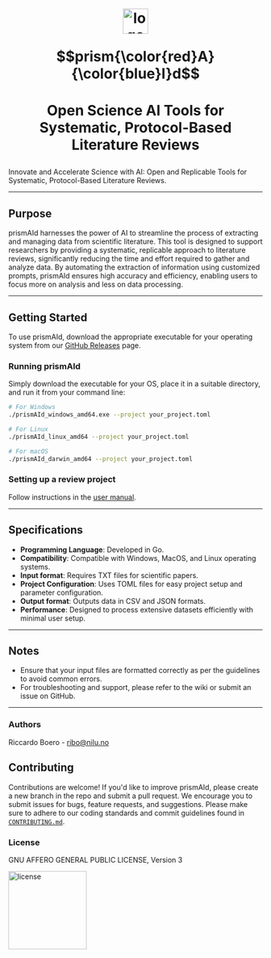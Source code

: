 # <p align="center"><img src="https://github.com/ricboer0/prismAId/blob/main/figures/prismAId_logo.png" alt="logo" width="50"/></p>$$prism{\color{red}A}{\color{blue}I}d$$
# <p align="center">Open Science AI Tools for Systematic, Protocol-Based Literature Reviews</p>
Innovate and Accelerate Science with AI: Open and Replicable Tools for Systematic, Protocol-Based Literature Reviews.

* * *

## Purpose
prismAId harnesses the power of AI to streamline the process of extracting and managing data from scientific literature. This tool is designed to support researchers by providing a systematic, replicable approach to literature reviews, significantly reducing the time and effort required to gather and analyze data. By automating the extraction of information using customized prompts, prismAId ensures high accuracy and efficiency, enabling users to focus more on analysis and less on data processing.



* * *

## Getting Started
To use prismAId, download the appropriate executable for your operating system from our [GitHub Releases](https://github.com/ricboer0/prismAId/releases) page.

### Running prismAId
Simply download the executable for your OS, place it in a suitable directory, and run it from your command line:

```bash
# For Windows
./prismAId_windows_amd64.exe --project your_project.toml

# For Linux
./prismAId_linux_amd64 --project your_project.toml

# For macOS
./prismAId_darwin_amd64 --project your_project.toml
```

### Setting up a review project

Follow instructions in the [user manual](user_manual/manual.md).

* * *

## Specifications
- **Programming Language**: Developed in Go.
- **Compatibility**: Compatible with Windows, MacOS, and Linux operating systems.
- **Input format**: Requires TXT files for scientific papers.
- **Project Configuration**: Uses TOML files for easy project setup and parameter configuration.
- **Output format**: Outputs data in CSV and JSON formats.
- **Performance**: Designed to process extensive datasets efficiently with minimal user setup.

* * *

## Notes
- Ensure that your input files are formatted correctly as per the guidelines to avoid common errors.
- For troubleshooting and support, please refer to the wiki or submit an issue on GitHub.

* * *

### Authors

Riccardo Boero - ribo@nilu.no

## Contributing
Contributions are welcome! If you'd like to improve prismAId, please create a new branch in the repo and submit a pull request. We encourage you to submit issues for bugs, feature requests, and suggestions. Please make sure to adhere to our coding standards and commit guidelines found in [`CONTRIBUTING.md`](CONTRIBUTING.md).


### License
GNU AFFERO GENERAL PUBLIC LICENSE, Version 3

<img src="https://www.gnu.org/graphics/agplv3-155x51.png" alt="license" width="155"/>
